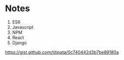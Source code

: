 # Notes

1. ES6
2. Javascript
3. NPM
4. React
5. Django


https://gist.github.com/titipata/0c740442d3b7be89180a
